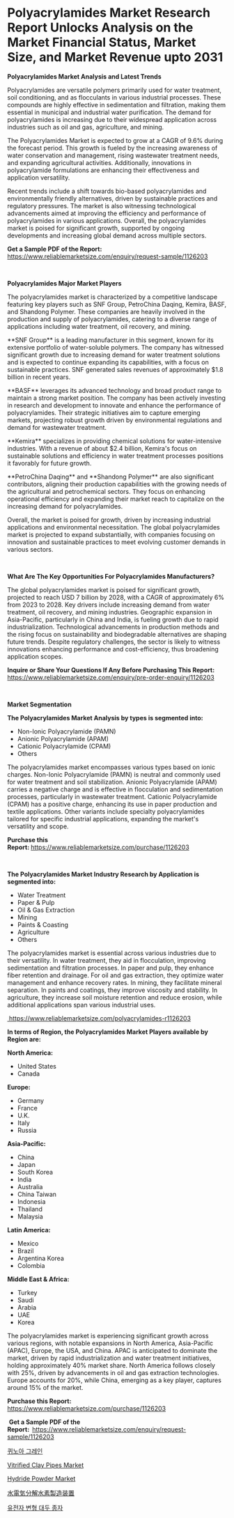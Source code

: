 <p><h1>Polyacrylamides Market Research Report Unlocks Analysis on the Market Financial Status, Market Size, and Market Revenue upto 2031</h1></p><p><strong>Polyacrylamides Market Analysis and Latest Trends</strong></p>
<p><p>Polyacrylamides are versatile polymers primarily used for water treatment, soil conditioning, and as flocculants in various industrial processes. These compounds are highly effective in sedimentation and filtration, making them essential in municipal and industrial water purification. The demand for polyacrylamides is increasing due to their widespread application across industries such as oil and gas, agriculture, and mining.</p><p>The Polyacrylamides Market is expected to grow at a CAGR of 9.6% during the forecast period. This growth is fueled by the increasing awareness of water conservation and management, rising wastewater treatment needs, and expanding agricultural activities. Additionally, innovations in polyacrylamide formulations are enhancing their effectiveness and application versatility.</p><p>Recent trends include a shift towards bio-based polyacrylamides and environmentally friendly alternatives, driven by sustainable practices and regulatory pressures. The market is also witnessing technological advancements aimed at improving the efficiency and performance of polyacrylamides in various applications. Overall, the polyacrylamides market is poised for significant growth, supported by ongoing developments and increasing global demand across multiple sectors.</p></p>
<p><strong>Get a Sample PDF of the Report:&nbsp;</strong> <a href="https://www.reliablemarketsize.com/enquiry/request-sample/1126203">https://www.reliablemarketsize.com/enquiry/request-sample/1126203</a></p>
<p>&nbsp;</p>
<p><strong>Polyacrylamides Major Market Players</strong></p>
<p><p>The polyacrylamides market is characterized by a competitive landscape featuring key players such as SNF Group, PetroChina Daqing, Kemira, BASF, and Shandong Polymer. These companies are heavily involved in the production and supply of polyacrylamides, catering to a diverse range of applications including water treatment, oil recovery, and mining.</p><p>**SNF Group** is a leading manufacturer in this segment, known for its extensive portfolio of water-soluble polymers. The company has witnessed significant growth due to increasing demand for water treatment solutions and is expected to continue expanding its capabilities, with a focus on sustainable practices. SNF generated sales revenues of approximately $1.8 billion in recent years.</p><p>**BASF** leverages its advanced technology and broad product range to maintain a strong market position. The company has been actively investing in research and development to innovate and enhance the performance of polyacrylamides. Their strategic initiatives aim to capture emerging markets, projecting robust growth driven by environmental regulations and demand for wastewater treatment.</p><p>**Kemira** specializes in providing chemical solutions for water-intensive industries. With a revenue of about $2.4 billion, Kemira's focus on sustainable solutions and efficiency in water treatment processes positions it favorably for future growth.</p><p>**PetroChina Daqing** and **Shandong Polymer** are also significant contributors, aligning their production capabilities with the growing needs of the agricultural and petrochemical sectors. They focus on enhancing operational efficiency and expanding their market reach to capitalize on the increasing demand for polyacrylamides.</p><p>Overall, the market is poised for growth, driven by increasing industrial applications and environmental necessitation. The global polyacrylamides market is projected to expand substantially, with companies focusing on innovation and sustainable practices to meet evolving customer demands in various sectors.</p></p>
<p>&nbsp;</p>
<p><strong>What Are The Key Opportunities For Polyacrylamides Manufacturers?</strong></p>
<p><p>The global polyacrylamides market is poised for significant growth, projected to reach USD 7 billion by 2028, with a CAGR of approximately 6% from 2023 to 2028. Key drivers include increasing demand from water treatment, oil recovery, and mining industries. Geographic expansion in Asia-Pacific, particularly in China and India, is fueling growth due to rapid industrialization. Technological advancements in production methods and the rising focus on sustainability and biodegradable alternatives are shaping future trends. Despite regulatory challenges, the sector is likely to witness innovations enhancing performance and cost-efficiency, thus broadening application scopes.</p></p>
<p><strong>Inquire or Share Your Questions If Any Before Purchasing This Report:</strong> <a href="https://www.reliablemarketsize.com/enquiry/pre-order-enquiry/1126203">https://www.reliablemarketsize.com/enquiry/pre-order-enquiry/1126203</a></p>
<p>&nbsp;</p>
<p><strong>Market Segmentation</strong></p>
<p><strong>The Polyacrylamides Market Analysis by types is segmented into:</strong></p>
<p><ul><li>Non-Ionic Polyacrylamide (PAMN)</li><li>Anionic Polyacrylamide (APAM)</li><li>Cationic Polyacrylamide (CPAM)</li><li>Others</li></ul></p>
<p><p>The polyacrylamides market encompasses various types based on ionic charges. Non-Ionic Polyacrylamide (PAMN) is neutral and commonly used for water treatment and soil stabilization. Anionic Polyacrylamide (APAM) carries a negative charge and is effective in flocculation and sedimentation processes, particularly in wastewater treatment. Cationic Polyacrylamide (CPAM) has a positive charge, enhancing its use in paper production and textile applications. Other variants include specialty polyacrylamides tailored for specific industrial applications, expanding the market's versatility and scope.</p></p>
<p><strong>Purchase this Report:&nbsp;</strong><a href="https://www.reliablemarketsize.com/purchase/1126203">https://www.reliablemarketsize.com/purchase/1126203</a></p>
<p>&nbsp;</p>
<p><strong>The Polyacrylamides Market Industry Research by Application is segmented into:</strong></p>
<p><ul><li>Water Treatment</li><li>Paper & Pulp</li><li>Oil & Gas Extraction</li><li>Mining</li><li>Paints & Coasting</li><li>Agriculture</li><li>Others</li></ul></p>
<p><p>The polyacrylamides market is essential across various industries due to their versatility. In water treatment, they aid in flocculation, improving sedimentation and filtration processes. In paper and pulp, they enhance fiber retention and drainage. For oil and gas extraction, they optimize water management and enhance recovery rates. In mining, they facilitate mineral separation. In paints and coatings, they improve viscosity and stability. In agriculture, they increase soil moisture retention and reduce erosion, while additional applications span various industrial uses.</p></p>
<p><a href="https://www.reliablemarketsize.com/polyacrylamides-r1126203">&nbsp;https://www.reliablemarketsize.com/polyacrylamides-r1126203</a></p>
<p><strong>In terms of Region, the Polyacrylamides Market Players available by Region are:</strong></p>
<p>
    <p> <strong> North America: </strong>
        <ul>
            <li>United States</li>
            <li>Canada</li>
        </ul>
        </p> 
    <p> <strong> Europe: </strong>
        <ul>
            <li>Germany</li>
            <li>France</li>
            <li>U.K.</li>
            <li>Italy</li>
            <li>Russia</li>
        </ul>
        </p> 
    <p> <strong> Asia-Pacific: </strong>
        <ul>
            <li>China</li>
            <li>Japan</li>
            <li>South Korea</li>
            <li>India</li>
            <li>Australia</li>
            <li>China Taiwan</li>
            <li>Indonesia</li>
            <li>Thailand</li>
            <li>Malaysia</li>
        </ul>
        </p> 
    <p> <strong> Latin America: </strong>
        <ul>
            <li>Mexico</li>
            <li>Brazil</li>
            <li>Argentina Korea</li>
            <li>Colombia</li>
        </ul>
        </p> 
    <p> <strong> Middle East & Africa: </strong>
        <ul>
            <li>Turkey</li>
            <li>Saudi</li>
            <li>Arabia</li>
            <li>UAE</li>
            <li>Korea</li>
        </ul>
    </p>
    </p>
<p><p>The polyacrylamides market is experiencing significant growth across various regions, with notable expansions in North America, Asia-Pacific (APAC), Europe, the USA, and China. APAC is anticipated to dominate the market, driven by rapid industrialization and water treatment initiatives, holding approximately 40% market share. North America follows closely with 25%, driven by advancements in oil and gas extraction technologies. Europe accounts for 20%, while China, emerging as a key player, captures around 15% of the market.</p></p>
<p><strong>Purchase this Report: </strong><a href="https://www.reliablemarketsize.com/purchase/1126203">https://www.reliablemarketsize.com/purchase/1126203</a></p>
<p>&nbsp;<strong>Get a Sample PDF of the Report:&nbsp;&nbsp;</strong><a href="https://www.reliablemarketsize.com/enquiry/request-sample/1126203">https://www.reliablemarketsize.com/enquiry/request-sample/1126203</a></p>
<p><strong></strong></p>
<p><p><a href="https://medium.com/@ayesakhan333/%EC%84%B8%EA%B3%84-quinoa-grain-market-%EC%9D%80-2024%EC%97%90%EC%84%9C-2031%EB%A1%9C-%EC%97%B0%ED%8F%89%EA%B7%A0-%EC%A6%9D%EA%B0%80%EC%9C%A8%EC%9D%84-%EB%B3%B4%EC%9D%BC-%EA%B2%83%EC%9C%BC%EB%A1%9C-%EC%98%88%EC%83%81%EB%90%A9%EB%8B%88%EB%8B%A4-342973cf96c7">퀴노아 그레인</a></p><p><a href="https://issuu.com/reportprime-2/docs/vitrified-clay-pipes-market-size-20_41a16c73c2ed45">Vitrified Clay Pipes Market</a></p><p><a href="https://www.linkedin.com/pulse/strategic-market-insights-global-hydride-powder-2024-2031-q4o0c?trackingId=krKF9KJeTFqL%2FXHrtwxe7Q%3D%3D">Hydride Powder Market</a></p><p><a href="https://medium.com/@felicidadbucar3s/water-electrolysis-hydrogen-production-equipment-market-%E3%81%AF-%E3%82%B3%E3%82%B9%E3%83%88%E7%AE%A1%E7%90%86%E3%81%A8%E5%8A%B9%E7%8E%87%E5%90%91%E4%B8%8A%E3%82%92%E5%84%AA%E5%85%88%E3%81%97%E3%81%BE%E3%81%99-21455a3392da">水電気分解水素製造装置</a></p><p><a href="https://medium.com/@ayesakhan333/genetically-modified-soybean-seed-market-%EC%9D%98-%EA%B8%80%EB%A1%9C%EB%B2%8C-%EC%8B%9C%EC%9E%A5-%EA%B0%9C%EC%9A%94%EB%8A%94-%EC%A0%84-%EC%84%B8%EA%B3%84-%EB%B0%8F-%EC%A3%BC%EC%9A%94-%EC%8B%9C%EC%9E%A5%EC%9D%98-%EC%82%B0%EC%97%85%EC%97%90-%EC%98%81%ED%96%A5%EC%9D%84-%EB%AF%B8%EC%B9%98%EB%8A%94-%EC%A3%BC%EC%9A%94-%ED%8A%B8%EB%A0%8C%EB%93%9C%EC%97%90-%EB%8C%80%ED%95%9C-%EB%8F%85%ED%8A%B9%ED%95%9C-b3df3c1793fd">유전자 변형 대두 종자</a></p></p>